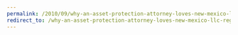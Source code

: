 ```yaml
---
permalink: /2010/09/why-an-asset-protection-attorney-loves-new-mexico-llc-registration/
redirect_to: /why-an-asset-protection-attorney-loves-new-mexico-llc-registration/
---
```

